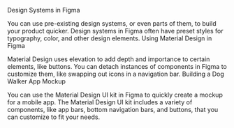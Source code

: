 Design Systems in Figma

You can use pre-existing design systems, or even parts of them, to build your product quicker.
Design systems in Figma often have preset styles for typography, color, and other design elements.
Using Material Design in Figma

Material Design uses elevation to add depth and importance to certain elements, like buttons.
You can detach instances of components in Figma to customize them, like swapping out icons in a navigation bar.
Building a Dog Walker App Mockup

You can use the Material Design UI kit in Figma to quickly create a mockup for a mobile app.
The Material Design UI kit includes a variety of components, like app bars, bottom navigation bars, and buttons, that you can customize to fit your needs.